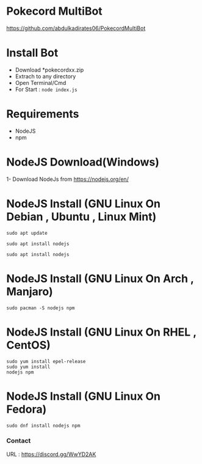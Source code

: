 # Pokecord MultiBot

https://github.com/abdulkadirates06/PokecordMultiBot

# Install Bot

* Download *pokecordxx.zip 
* Extrach to any directory
* Open Terminal/Cmd 
* For Start :  <code>node index.js</code>


# Requirements

* NodeJS
* npm

# NodeJS Download(Windows)

 1- Download NodeJs from https://nodejs.org/en/
 
 # NodeJS Install (GNU Linux On Debian , Ubuntu , Linux Mint)
 <code>sudo apt update</code>
 
 <code>sudo apt install nodejs</code><br>
 
 <code>sudo apt install nodejs</code>
 
  # NodeJS Install (GNU Linux On Arch , Manjaro)
  
  <code>sudo pacman -S nodejs npm</code>

  # NodeJS Install (GNU Linux On  RHEL , CentOS)
  
  <code>sudo yum install epel-release</code><br>
  <code>sudo yum install nodejs npm </code>
  
  # NodeJS Install (GNU Linux On Fedora)
  
  <code>sudo dnf install nodejs npm</code>
  
  

### Contact 

URL : https://discord.gg/WwYD2AK

